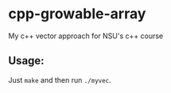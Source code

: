 # cpp-growable-array
My c++ vector approach for NSU's c++ course
## Usage:
Just `make` and then run `./myvec`.
